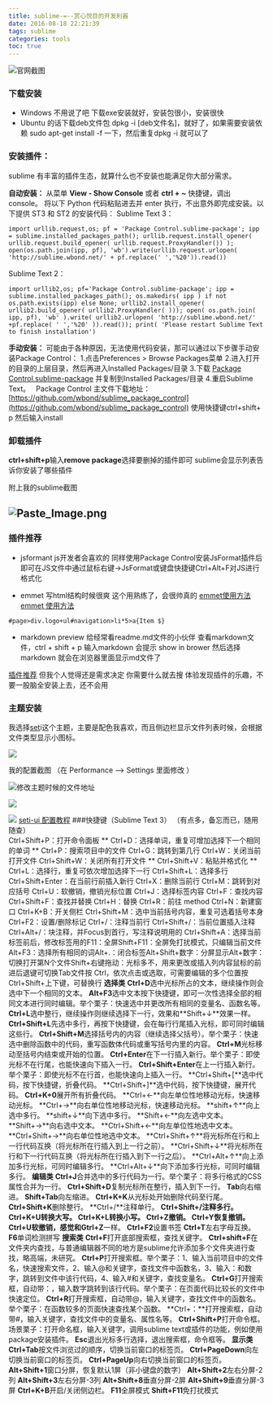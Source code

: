 ```yaml
---
title: sublime-=--赏心悦目的开发利器
date: 2016-08-18 22:21:39
tags: sublime
categories: tools
toc: true
---
```

![官网截图](http://upload-images.jianshu.io/upload_images/1889471-6e40dd4d545c96e4.png?imageMogr2/auto-orient/strip%7CimageView2/2/w/1240)

### 下载安装
- Windows 不用说了吧 下载exe安装就好，安装包很小，安装很快
- Ubuntu 的话下载deb文件包 dpkg -i [deb文件名]，就好了，如果需要安装依赖 sudo apt-get install -f 一下，然后重复dpkg -i 就可以了

### 安装插件：
sublime 有丰富的插件生态，就算什么也不安装也能满足你大部分需求。

**自动安装：**
从菜单 **View - Show Console** 或者 **ctrl + ~** 快捷键，调出 console。
将以下 Python 代码粘贴进去并 enter 执行，不出意外即完成安装。以下提供 ST3 和 ST2 的安装代码：
Sublime Text 3：
```
import urllib.request,os; pf = 'Package Control.sublime-package'; ipp = sublime.installed_packages_path(); urllib.request.install_opener( urllib.request.build_opener( urllib.request.ProxyHandler()) ); open(os.path.join(ipp, pf), 'wb').write(urllib.request.urlopen( 'http://sublime.wbond.net/' + pf.replace(' ','%20')).read())
```
Sublime Text 2：
```
import urllib2,os; pf='Package Control.sublime-package'; ipp = sublime.installed_packages_path(); os.makedirs( ipp ) if not os.path.exists(ipp) else None; urllib2.install_opener( urllib2.build_opener( urllib2.ProxyHandler( ))); open( os.path.join( ipp, pf), 'wb' ).write( urllib2.urlopen( 'http://sublime.wbond.net/' +pf.replace( ' ','%20' )).read()); print( 'Please restart Sublime Text to finish installation')

```
**手动安装：**
可能由于各种原因，无法使用代码安装，那可以通过以下步骤手动安装Package Control：
1.点击Preferences > Browse Packages菜单
2.进入打开的目录的上层目录，然后再进入Installed Packages/目录
3.下载 [Package Control.sublime-package](https://sublime.wbond.net/Package%20Control.sublime-package) 并复制到Installed Packages/目录
4.重启Sublime Text。
 
Package Control 主文件下载地址：[https://github.com/wbond/sublime_package_control](https://github.com/wbond/sublime_package_control)
使用快捷键ctrl+shift+ p  然后输入install

### 卸载插件
**ctrl+shift+p**输入**remove package**选择要删掉的插件即可
sublime会显示列表告诉你安装了哪些插件


附上我的sublime截图

![Paste_Image.png](http://upload-images.jianshu.io/upload_images/1889471-dcf1aeb3a872aad8.png?imageMogr2/auto-orient/strip%7CimageView2/2/w/1240)
---

### 插件推荐
- jsformant
js开发者会喜欢的
同样使用Package Control安装JsFormat插件后
即可在JS文件中通过鼠标右键->JsFormat或键盘快捷键Ctrl+Alt+F对JS进行格式化

- emmet
写html结构时候很爽
这个用熟练了，会很帅真的 
[emmet使用方法](http://www.w3cplus.com/tools/emmet-cheat-sheet.html)
[emmet  使用方法](http://blog.wpjam.com/m/spped-up-writing-css-via-emmet/)
```
#page>div.logo+ul#navigation>li*5>a{Item $}
```
- markdown preview
给经常看readme.md文件的小伙伴
查看markdown文件，ctrl + shift + p  输入markdown 会提示 show in brower 然后选择markdown 就会在浏览器里面显示md文件了

[插件推荐](https://www.zhihu.com/question/24736400) 但我个人觉得还是需求决定 你需要什么就去搜 体验发现插件的乐趣，不要一股脑全安装上去，还不会用


### 主题安装
我选择[set](https://packagecontrol.io/packages/Seti_UI)i这个主题，主要是配色我喜欢，而且侧边栏显示文件列表时候，会根据文件类型显示小图标。

![](http://upload-images.jianshu.io/upload_images/1889471-d9bd16da058bb2e4.png?imageMogr2/auto-orient/strip%7CimageView2/2/w/1240)

我的配置截图 （在 Performance --> Settings 里面修改 ）

![修改主题时候的文件地址](http://upload-images.jianshu.io/upload_images/1889471-25a194727995608c.png?imageMogr2/auto-orient/strip%7CimageView2/2/w/1240)


![](http://upload-images.jianshu.io/upload_images/1889471-db4e986f2f2c6592.png?imageMogr2/auto-orient/strip%7CimageView2/2/w/1240)


![](http://upload-images.jianshu.io/upload_images/1889471-58ecd0d3bd9f8bbf.png?imageMogr2/auto-orient/strip%7CimageView2/2/w/1240)
[seti-ui 配置教程](http://chinagdg.org/2016/02/ttt2-seti-ui/)
###快捷键（Sublime Text 3） （有点多，备忘而已，随用随查）   
Ctrl+Shift+P：打开命令面板
** Ctrl+D：选择单词，重复可增加选择下一个相同的单词 **
Ctrl+P：搜索项目中的文件
Ctrl+G：跳转到第几行
Ctrl+W：关闭当前打开文件
Ctrl+Shift+W：关闭所有打开文件
** Ctrl+Shift+V：粘贴并格式化 **
Ctrl+L：选择行，重复可依次增加选择下一行
Ctrl+Shift+L：选择多行
Ctrl+Shift+Enter：在当前行前插入新行
Ctrl+X：删除当前行
Ctrl+M：跳转到对应括号
Ctrl+U：软撤销，撤销光标位置
Ctrl+J：选择标签内容
Ctrl+F：查找内容
Ctrl+Shift+F：查找并替换
Ctrl+H：替换
Ctrl+R：前往 method
Ctrl+N：新建窗口
Ctrl+K+B：开关侧栏
Ctrl+Shift+M：选中当前括号内容，重复可选着括号本身
Ctrl+F2：设置/删除标记
Ctrl+/：注释当前行
Ctrl+Shift+/：当前位置插入注释
Ctrl+Alt+/：块注释，并Focus到首行，写注释说明用的
Ctrl+Shift+A：选择当前标签前后，修改标签用的F11：全屏Shift+F11：全屏免打扰模式，只编辑当前文件Alt+F3：选择所有相同的词Alt+.：闭合标签Alt+Shift+数字：分屏显示Alt+数字：切换打开第N个文件Shift+右键拖动：光标多不，用来更改或插入列内容鼠标的前进后退键可切换Tab文件按
Ctrl，依次点击或选取，可需要编辑的多个位置按
Ctrl+Shift+上下键，可替换行
**选择类**
**Ctrl+D**选中光标所占的文本，继续操作则会选中下一个相同的文本。
**Alt+F3**选中文本按下快捷键，即可一次性选择全部的相同文本进行同时编辑。举个栗子：快速选中并更改所有相同的变量名、函数名等。
**Ctrl+L**选中整行，继续操作则继续选择下一行，效果和**Shift+↓**效果一样。
**Ctrl+Shift+L**先选中多行，再按下快捷键，会在每行行尾插入光标，即可同时编辑这些行。
**Ctrl+Shift+M**选择括号内的内容（继续选择父括号）。举个栗子：快速选中删除函数中的代码，重写函数体代码或重写括号内里的内容。
**Ctrl+M**光标移动至括号内结束或开始的位置。
**Ctrl+Enter**在下一行插入新行。举个栗子：即使光标不在行尾，也能快速向下插入一行。
**Ctrl+Shift+Enter**在上一行插入新行。举个栗子：即使光标不在行首，也能快速向上插入一行。
**Ctrl+Shift+[**选中代码，按下快捷键，折叠代码。
**Ctrl+Shift+]**选中代码，按下快捷键，展开代码。
**Ctrl+K+0**展开所有折叠代码。
**Ctrl+←**向左单位性地移动光标，快速移动光标。
**Ctrl+→**向右单位性地移动光标，快速移动光标。
**shift+↑**向上选中多行。
**shift+↓**向下选中多行。
**Shift+←**向左选中文本。
**Shift+→**向右选中文本。
**Ctrl+Shift+←**向左单位性地选中文本。
**Ctrl+Shift+→**向右单位性地选中文本。
**Ctrl+Shift+↑**将光标所在行和上一行代码互换（将光标所在行插入到上一行之前）。
**Ctrl+Shift+↓**将光标所在行和下一行代码互换（将光标所在行插入到下一行之后）。
**Ctrl+Alt+↑**向上添加多行光标，可同时编辑多行。
**Ctrl+Alt+↓**向下添加多行光标，可同时编辑多行。
**编辑类**
**Ctrl+J**合并选中的多行代码为一行。举个栗子：将多行格式的CSS属性合并为一行。
**Ctrl+Shift+D**复制光标所在整行，插入到下一行。
**Tab**向右缩进。
**Shift+Tab**向左缩进。
**Ctrl+K+K**从光标处开始删除代码至行尾。
**Ctrl+Shift+K**删除整行。
**Ctrl+/**注释单行。
**Ctrl+Shift+/**注释多行。
**Ctrl+K+U**转换大写。
**Ctrl+K+L**转换小写。
**Ctrl+Z**撤销。
**Ctrl+Y**恢复撤销。
**Ctrl+U**软撤销，感觉和**Gtrl+Z**一样。
**Ctrl+F2**设置书签
**Ctrl+T**左右字母互换。
**F6**单词检测拼写
**搜索类**
**Ctrl+F**打开底部搜索框，查找关键字。
**Ctrl+shift+F**在文件夹内查找，与普通编辑器不同的地方是sublime允许添加多个文件夹进行查找，略高端，未研究。
**Ctrl+P**打开搜索框。举个栗子：1、输入当前项目中的文件名，快速搜索文件，2、输入@和关键字，查找文件中函数名，3、输入：和数字，跳转到文件中该行代码，4、输入#和关键字，查找变量名。
**Ctrl+G**打开搜索框，自动带：，输入数字跳转到该行代码。举个栗子：在页面代码比较长的文件中快速定位。
**Ctrl+R**打开搜索框，自动带@，输入关键字，查找文件中的函数名。举个栗子：在函数较多的页面快速查找某个函数。
**Ctrl+：**打开搜索框，自动带#，输入关键字，查找文件中的变量名、属性名等。
**Ctrl+Shift+P**打开命令框。场景栗子：打开命名框，输入关键字，调用sublime text或插件的功能，例如使用package安装插件。
**Esc**退出光标多行选择，退出搜索框，命令框等。
**显示类**
**Ctrl+Tab**按文件浏览过的顺序，切换当前窗口的标签页。
**Ctrl+PageDown**向左切换当前窗口的标签页。
**Ctrl+PageUp**向右切换当前窗口的标签页。
**Alt+Shift+1**窗口分屏，恢复默认1屏（非小键盘的数字）
**Alt+Shift+2**左右分屏-2列
**Alt+Shift+3**左右分屏-3列
**Alt+Shift+8**垂直分屏-2屏
**Alt+Shift+9**垂直分屏-3屏
**Ctrl+K+B**开启/关闭侧边栏。
**F11**全屏模式
**Shift+F11**免打扰模式
